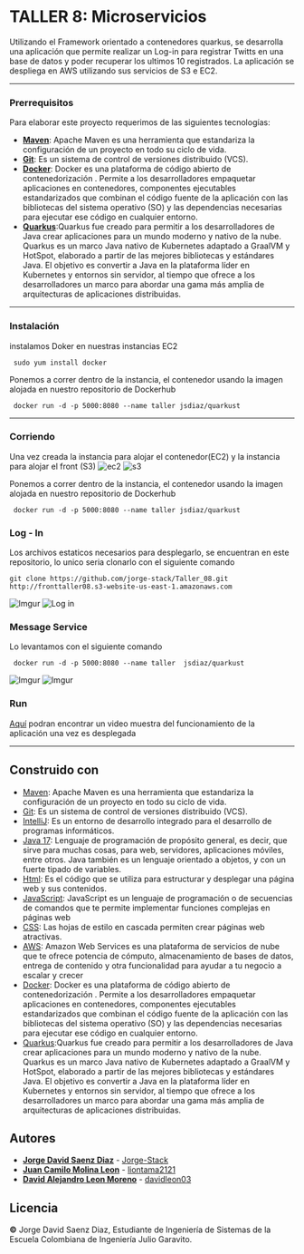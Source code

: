 # TALLER 8: Microservicios
Utilizando el Framework orientado a contenedores quarkus, se desarrolla una aplicación que permite realizar un Log-in para registrar Twitts en una base de datos y poder recuperar los ultimos 10 registrados. La aplicación se despliega en AWS utilizando sus servicios de S3 e EC2.

---
### Prerrequisitos
Para elaborar este proyecto requerimos de las siguientes tecnologías:

 - **[Maven](https://openwebinars.net/blog/que-es-apache-maven/)**: Apache Maven es una herramienta que estandariza la configuración de un proyecto en todo su ciclo de vida.
 - **[Git](https://learn.microsoft.com/es-es/devops/develop/git/what-is-git)**: Es un sistema de control de versiones distribuido (VCS).
 - **[Docker](https://www.ibm.com/co-es/topics/docker)**: Docker es una plataforma de código abierto de contenedorización . Permite a los desarrolladores empaquetar aplicaciones en contenedores, componentes ejecutables estandarizados que combinan el código fuente de la aplicación con las bibliotecas del sistema operativo (SO) y las dependencias necesarias para ejecutar ese código en cualquier entorno.
 - **[Quarkus](https://es.quarkus.io/about/)**:Quarkus fue creado para permitir a los desarrolladores de Java crear aplicaciones para un mundo moderno y nativo de la nube. Quarkus es un marco Java nativo de Kubernetes adaptado a GraalVM y HotSpot, elaborado a partir de las mejores bibliotecas y estándares Java. El objetivo es convertir a Java en la plataforma líder en Kubernetes y entornos sin servidor, al tiempo que ofrece a los desarrolladores un marco para abordar una gama más amplia de arquitecturas de aplicaciones distribuidas.

---
### Instalación
instalamos Doker en nuestras instancias EC2

	 sudo yum install docker

Ponemos a correr dentro de la instancia, el contenedor usando la imagen alojada en nuestro repositorio de Dockerhub

	 docker run -d -p 5000:8080 --name taller jsdiaz/quarkust

---
### Corriendo
Una vez creada la instancia para alojar el contenedor(EC2) y la instancia para alojar el front (S3)
![ec2](https://i.imgur.com/giitBbp.png)
![s3](https://i.imgur.com/tp9gLrP.png)

Ponemos a correr dentro de la instancia, el contenedor usando la imagen alojada en nuestro repositorio de Dockerhub

	 docker run -d -p 5000:8080 --name taller jsdiaz/quarkust

### Log - In
Los archivos estaticos necesarios para desplegarlo, se encuentran en este repositorio, lo unico seria clonarlo con el siguiente comando

	git clone https://github.com/jorge-stack/Taller_08.git
	http://fronttaller08.s3-website-us-east-1.amazonaws.com
	
![Imgur](https://i.imgur.com/DKI5rE9.png)
![Log in](https://i.imgur.com/3IaMud0.png)

### Message Service
Lo levantamos con el siguiente comando
	
	 docker run -d -p 5000:8080 --name taller  jsdiaz/quarkust

![Imgur](https://i.imgur.com/zOM8MU1.png)
![Imgur](https://i.imgur.com/JGPX6VS.png)

### Run

[Aquí](https://youtu.be/wvGGUyK2w_Q) podran encontrar un video muestra del funcionamiento de la aplicación una vez es desplegada

---
## Construido con

* [Maven](https://maven.apache.org/): Apache Maven es una herramienta que estandariza la configuración de un proyecto en todo su ciclo de vida.
* [Git](https://rometools.github.io/rome/):  Es un sistema de control de versiones distribuido (VCS).
* [IntelliJ](https://www.jetbrains.com/idea/): Es un entorno de desarrollo integrado para el desarrollo de programas informáticos.
* [Java 17](https://www.java.com/es/): Lenguaje de programación de propósito general, es decir, que sirve para muchas cosas, para web, servidores, aplicaciones móviles, entre otros. Java también es un lenguaje orientado a objetos, y con un fuerte tipado de variables.
* [Html](https://developer.mozilla.org/es/docs/Learn/Getting_started_with_the_web/HTML_basics): Es el código que se utiliza para estructurar y desplegar una página web y sus contenidos.
* [JavaScript](https://developer.mozilla.org/es/docs/Learn/JavaScript/First_steps/What_is_JavaScript): JavaScript es un lenguaje de programación o de secuencias de comandos que te permite implementar funciones complejas en páginas web
* [CSS](https://developer.mozilla.org/es/docs/Learn/CSS/First_steps/What_is_CSS): Las hojas de estilo en cascada permiten crear páginas web atractivas.
* [AWS](https://www.inbest.cloud/comunidad/qu%C3%A9-es-aws): Amazon Web Services es una plataforma de servicios de nube que te ofrece potencia de cómputo, almacenamiento de bases de datos, entrega de contenido y otra funcionalidad para ayudar a tu negocio a escalar y crecer
* [Docker](https://www.ibm.com/co-es/topics/docker): Docker es una plataforma de código abierto de contenedorización . Permite a los desarrolladores empaquetar aplicaciones en contenedores, componentes ejecutables estandarizados que combinan el código fuente de la aplicación con las bibliotecas del sistema operativo (SO) y las dependencias necesarias para ejecutar ese código en cualquier entorno.
* [Quarkus](https://es.quarkus.io/about/):Quarkus fue creado para permitir a los desarrolladores de Java crear aplicaciones para un mundo moderno y nativo de la nube. Quarkus es un marco Java nativo de Kubernetes adaptado a GraalVM y HotSpot, elaborado a partir de las mejores bibliotecas y estándares Java. El objetivo es convertir a Java en la plataforma líder en Kubernetes y entornos sin servidor, al tiempo que ofrece a los desarrolladores un marco para abordar una gama más amplia de arquitecturas de aplicaciones distribuidas.

## Autores
* **[Jorge David Saenz Diaz](https://co.linkedin.com/in/jorgedsaenzd/en)**  - [Jorge-Stack](https://github.com/jorge-stack)
* **[Juan Camilo Molina Leon](https://co.linkedin.com/in/jorgedsaenzd/en)**  - [liontama2121](https://github.com/liontama2121)
* **[David Alejandro Leon Moreno](https://co.linkedin.com/in/jorgedsaenzd/en)**  - [davidleon03](https://github.com/davidleon03)

## Licencia
**©** Jorge David Saenz Diaz, Estudiante de Ingeniería de Sistemas de la Escuela Colombiana de Ingeniería Julio Garavito.

